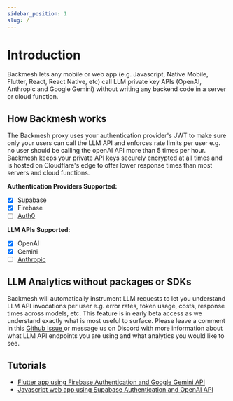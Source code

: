 ```yaml
---
sidebar_position: 1
slug: /
---
```


# Introduction

Backmesh lets any mobile or web app (e.g. Javascript, Native Mobile, Flutter, React, React Native, etc) call LLM private key APIs (OpenAI, Anthropic and Google Gemini) without writing any backend code in a server or cloud function.

## How Backmesh works

The Backmesh proxy uses your authentication provider's JWT to make sure only your users can call the LLM API and enforces rate limits per user e.g. no user should be calling the openAI API more than 5 times per hour. Backmesh keeps your private API keys securely encrypted at all times and is hosted on Cloudflare's edge to offer lower response times than most servers and cloud functions.

**Authentication Providers Supported:**

- [x] Supabase
- [x] Firebase
- [ ] [Auth0](https://github.com/backmesh/backmesh/issues/3)

**LLM APIs Supported:**

- [x] OpenAI
- [x] Gemini
- [ ] [Anthropic](https://github.com/backmesh/backmesh/issues/2)

## LLM Analytics without packages or SDKs

Backmesh will automatically instrument LLM requests to let you understand LLM API invocations per user e.g. error rates, token usage, costs, response times across models, etc. This feature is in early beta access as we understand exactly what is most useful to surface. Please leave a comment in this [Github Issue ](https://github.com/backmesh/backmesh/issues/4) or message us on Discord with more information about what LLM API endpoints you are using and what analytics you would like to see.

## Tutorials

- [Flutter app using Firebase Authentication and Google Gemini API](/docs/firebase)
- [Javascript web app using Supabase Authentication and OpenAI API](/docs/supabase)
